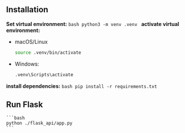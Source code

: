 ## Installation
**Set virtual environment:**
    ```bash
    python3 -m venv .venv
    ```
**activate virtual environment:**
- macOS/Linux
    ```bash
    source .venv/bin/activate 
    ```  
- Windows:
    ```bash
    .venv\Scripts\activate 
    ```  
**install dependencies:**
    ```bash
    pip install -r requirements.txt 
    ```  
## Run Flask
    ```bash
    python ./flask_api/app.py
    ``` 
